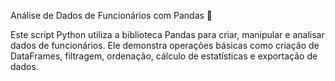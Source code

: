 Análise de Dados de Funcionários com Pandas 🐼

Este script Python utiliza a biblioteca Pandas para criar, manipular e analisar dados de funcionários. Ele demonstra operações básicas como criação de DataFrames, filtragem, ordenação, cálculo de estatísticas e exportação de dados.


